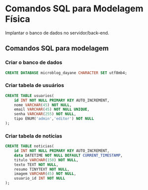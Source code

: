 # Comandos SQL para Modelagem Física

Implantar o banco de dados no servidor/back-end.

## Comandos SQL para modelagem

### Criar o banco de dados

```sql
CREATE DATABASE microblog_dayane CHARACTER SET utf8mb4;
```

### Criar tabela de usuários

```sql
CREATE TABLE usuarios(
    id INT NOT NULL PRIMARY KEY AUTO_INCREMENT,
    nome VARCHAR(45) NOT NULL,
    email VARCHAR(45) NOT NULL UNIQUE,
    senha VARCHAR(255) NOT NULL,
    tipo ENUM('admin','editor') NOT NULL
);    
```

### Criar tabela de notícias

```sql
CREATE TABLE noticias(
    id INT NOT NULL PRIMARY KEY AUTO_INCREMENT,
    data DATETIME NOT NULL DEFAULT CURRENT_TIMESTAMP,
    titulo VARCHAR(150) NOT NULL,
    texto TEXT NOT NULL,
    resumo TINYTEXT NOT NULL,
    imagem VARCHAR(45) NOT NULL,
    usuario_id INT NOT NULL
);    
```


